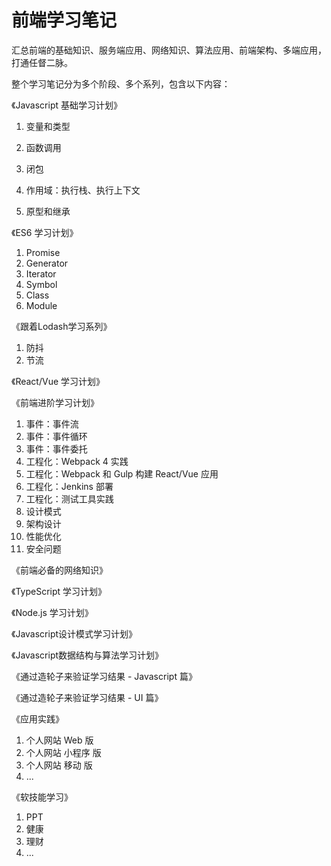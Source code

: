 # 前端学习笔记

汇总前端的基础知识、服务端应用、网络知识、算法应用、前端架构、多端应用，打通任督二脉。

整个学习笔记分为多个阶段、多个系列，包含以下内容：

《Javascript 基础学习计划》

1. 变量和类型

2. 函数调用

3. 闭包

4. 作用域：执行栈、执行上下文

5. 原型和继承



《ES6 学习计划》

1. Promise
2. Generator
3. Iterator
4. Symbol
5. Class
6. Module



《跟着Lodash学习系列》

1. 防抖
2. 节流



《React/Vue 学习计划》



《前端进阶学习计划》

1. 事件：事件流
2. 事件：事件循环
3. 事件：事件委托
4. 工程化：Webpack 4 实践
5. 工程化：Webpack 和 Gulp 构建 React/Vue 应用
6. 工程化：Jenkins 部署
7. 工程化：测试工具实践
8. 设计模式
9. 架构设计
10. 性能优化
11. 安全问题



《前端必备的网络知识》



《TypeScript 学习计划》



《Node.js 学习计划》



《Javascript设计模式学习计划》



《Javascript数据结构与算法学习计划》



《通过造轮子来验证学习结果 - Javascript 篇》



《通过造轮子来验证学习结果 - UI 篇》



《应用实践》

1. 个人网站 Web 版
2. 个人网站 小程序 版
3. 个人网站 移动 版
5. ...



《软技能学习》

1. PPT
2. 健康
3. 理财
4. ...









